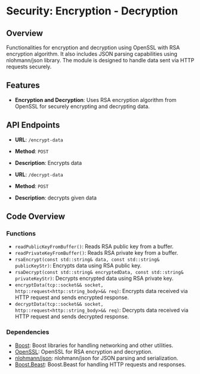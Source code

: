 # Security: Encryption - Decryption

## Overview
Functionalities for encryption and decryption using OpenSSL with RSA encryption algorithm. It also includes JSON parsing capabilities using nlohmann/json library. The module is designed to handle data sent via HTTP requests securely.

## Features
- **Encryption and Decryption**: Uses RSA encryption algorithm from OpenSSL for securely encrypting and decrypting data.

## API Endpoints
- **URL**: `/encrypt-data`
- **Method**: `POST`
- **Description**: Encrypts data

- **URL**: `/decrypt-data`
- **Method**: `POST`
- **Description**: decrypts given data

## Code Overview

### Functions
- `readPublicKeyFromBuffer()`: Reads RSA public key from a buffer.
- `readPrivateKeyFromBuffer()`: Reads RSA private key from a buffer.
- `rsaEncrypt(const std::string& data, const std::string& publicKeyStr)`: Encrypts data using RSA public key.
- `rsaDecrypt(const std::string& encryptedData, const std::string& privateKeyStr)`: Decrypts encrypted data using RSA private key.
- `encryptData(tcp::socket&& socket, http::request<http::string_body>&& req)`: Encrypts data received via HTTP request and sends encrypted response.
- `decryptData(tcp::socket&& socket, http::request<http::string_body>&& req)`: Decrypts data received via HTTP request and sends decrypted response.

### Dependencies
- [Boost](https://www.boost.org/): Boost libraries for handling networking and other utilities.
- [OpenSSL](https://www.openssl.org/): OpenSSL for RSA encryption and decryption.
- [nlohmann/json](https://github.com/nlohmann/json): nlohmann/json for JSON parsing and serialization.
- [Boost.Beast](https://www.boost.org/doc/libs/1_75_0/libs/beast/doc/html/index.html): Boost.Beast for handling HTTP requests and responses.
